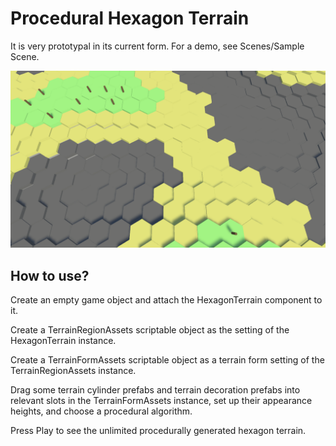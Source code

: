 # Procedural Hexagon Terrain

It is very prototypal in its current form. For a demo, see Scenes/Sample Scene.

![Alt text](./Assets/Screenshots/Screenshot_01.png "Screenshot")

## How to use?

Create an empty game object and attach the HexagonTerrain component to it.

Create a TerrainRegionAssets scriptable object as the setting of the HexagonTerrain instance.

Create a TerrainFormAssets scriptable object as a terrain form setting of the TerrainRegionAssets instance.

Drag some terrain cylinder prefabs and terrain decoration prefabs into relevant slots in the TerrainFormAssets instance, set up their appearance heights, and choose a procedural algorithm.

Press Play to see the unlimited procedurally generated hexagon terrain.

